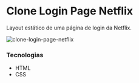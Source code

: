 # Clone Login Page Netflix
Layout estático de uma página de login da Netflix.

![clone-login-page-netflix](https://user-images.githubusercontent.com/54457336/116748200-77ebc380-a9d5-11eb-8741-28e49d78f126.png)


### Tecnologias
- HTML
- CSS
